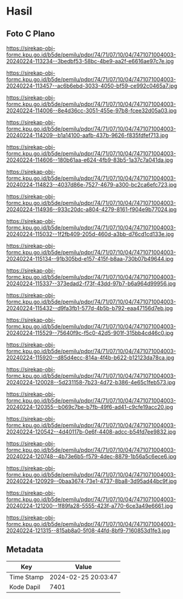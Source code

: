 # Hasil

## Foto C Plano

https://sirekap-obj-formc.kpu.go.id/b5de/pemilu/pdpr/74/71/07/10/04/7471071004003-20240224-113234--3bedbf53-58bc-4be9-aa2f-e6616ae97c7e.jpg

https://sirekap-obj-formc.kpu.go.id/b5de/pemilu/pdpr/74/71/07/10/04/7471071004003-20240224-113457--ac6b6ebd-3033-4050-bf59-ce992c0465a7.jpg

https://sirekap-obj-formc.kpu.go.id/b5de/pemilu/pdpr/74/71/07/10/04/7471071004003-20240224-114006--8e4d36cc-3051-455e-97b8-fcee32d05a03.jpg

https://sirekap-obj-formc.kpu.go.id/b5de/pemilu/pdpr/74/71/07/10/04/7471071004003-20240224-114209--b1a14100-aafb-437b-9626-f835fdfef713.jpg

https://sirekap-obj-formc.kpu.go.id/b5de/pemilu/pdpr/74/71/07/10/04/7471071004003-20240224-114606--180b61aa-e624-4fb9-83b5-1a37c7a041da.jpg

https://sirekap-obj-formc.kpu.go.id/b5de/pemilu/pdpr/74/71/07/10/04/7471071004003-20240224-114823--4037d86e-7527-4679-a300-bc2ca6efc723.jpg

https://sirekap-obj-formc.kpu.go.id/b5de/pemilu/pdpr/74/71/07/10/04/7471071004003-20240224-114936--933c20dc-a804-4279-8161-f904e9b77024.jpg

https://sirekap-obj-formc.kpu.go.id/b5de/pemilu/pdpr/74/71/07/10/04/7471071004003-20240224-115032--1f2fb409-205d-460d-a3bb-d76cd1cd133e.jpg

https://sirekap-obj-formc.kpu.go.id/b5de/pemilu/pdpr/74/71/07/10/04/7471071004003-20240224-115134--91b305bd-e157-415f-b8aa-730b07b49644.jpg

https://sirekap-obj-formc.kpu.go.id/b5de/pemilu/pdpr/74/71/07/10/04/7471071004003-20240224-115337--373edad2-f73f-43dd-97b7-b6a964d99956.jpg

https://sirekap-obj-formc.kpu.go.id/b5de/pemilu/pdpr/74/71/07/10/04/7471071004003-20240224-115432--d9fa3fb1-577d-4b5b-b792-eaa47156d7eb.jpg

https://sirekap-obj-formc.kpu.go.id/b5de/pemilu/pdpr/74/71/07/10/04/7471071004003-20240224-115529--75640f9c-f5c0-42d5-901f-315bb4cd46c0.jpg

https://sirekap-obj-formc.kpu.go.id/b5de/pemilu/pdpr/74/71/07/10/04/7471071004003-20240224-115920--d85d4ecc-814a-4f4b-b622-b12123da78ca.jpg

https://sirekap-obj-formc.kpu.go.id/b5de/pemilu/pdpr/74/71/07/10/04/7471071004003-20240224-120028--5d231158-7b23-4d72-b386-4e65c1feb573.jpg

https://sirekap-obj-formc.kpu.go.id/b5de/pemilu/pdpr/74/71/07/10/04/7471071004003-20240224-120355--b069c7be-b7fb-49f6-ad41-c9cfe19acc20.jpg

https://sirekap-obj-formc.kpu.go.id/b5de/pemilu/pdpr/74/71/07/10/04/7471071004003-20240224-120542--4d40117b-0e6f-4408-adcc-b54fd7ee9832.jpg

https://sirekap-obj-formc.kpu.go.id/b5de/pemilu/pdpr/74/71/07/10/04/7471071004003-20240224-120748--4b73e6b5-f579-4dec-8879-1b56a5c6ece6.jpg

https://sirekap-obj-formc.kpu.go.id/b5de/pemilu/pdpr/74/71/07/10/04/7471071004003-20240224-120929--0baa3674-73e1-4737-8ba8-3d95ad44bc9f.jpg

https://sirekap-obj-formc.kpu.go.id/b5de/pemilu/pdpr/74/71/07/10/04/7471071004003-20240224-121200--1f89fa28-5555-423f-a770-6ce3a49e6661.jpg

https://sirekap-obj-formc.kpu.go.id/b5de/pemilu/pdpr/74/71/07/10/04/7471071004003-20240224-121315--815ab8a0-5f08-44fd-8bf9-7160853d1fe3.jpg


## Metadata

| Key        | Value               |
| ---------- | ------------------- |
| Time Stamp | 2024-02-25 20:03:47 |
| Kode Dapil | 7401                |



